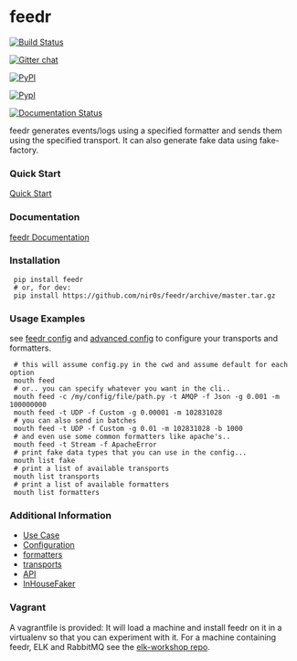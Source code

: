 feedr
=======

[![Build Status](https://travis-ci.org/nir0s/feedr.svg?branch=master)](https://travis-ci.org/nir0s/feedr)

[![Gitter chat](https://badges.gitter.im/nir0s/feedr.png)](https://gitter.im/nir0s/feedr)

[![PyPI](http://img.shields.io/pypi/dm/feedr.svg)](http://img.shields.io/pypi/dm/feedr.svg)

[![PypI](http://img.shields.io/pypi/v/feedr.svg)](http://img.shields.io/pypi/v/feedr.svg)

[![Documentation Status](https://readthedocs.org/projects/feedr/badge/?version=latest)](https://readthedocs.org/projects/feedr/?badge=latest)

feedr generates events/logs using a specified formatter and sends them using the specified transport.
It can also generate fake data using fake-factory.

### Quick Start
[Quick Start](http://feedr.readthedocs.org/en/latest/quick_start.html)

### Documentation
[feedr Documentation](http://feedr.readthedocs.org)

### Installation
```shell
 pip install feedr
 # or, for dev:
 pip install https://github.com/nir0s/feedr/archive/master.tar.gz
```

### Usage Examples
see [feedr config](http://feedr.readthedocs.org/en/latest/configuration.html) and [advanced config](http://feedr.readthedocs.org/en/latest/advanced_configuration.html)
to configure your transports and formatters.
```shell
 # this will assume config.py in the cwd and assume default for each option
 mouth feed
 # or.. you can specify whatever you want in the cli..
 mouth feed -c /my/config/file/path.py -t AMQP -f Json -g 0.001 -m 100000000
 mouth feed -t UDP -f Custom -g 0.00001 -m 102831028
 # you can also send in batches
 mouth feed -t UDP -f Custom -g 0.01 -m 102831028 -b 1000
 # and even use some common formatters like apache's..
 mouth feed -t Stream -f ApacheError
 # print fake data types that you can use in the config...
 mouth list fake
 # print a list of available transports
 mouth list transports
 # print a list of available formatters
 mouth list formatters
```

### Additional Information
- [Use Case](http://feedr.readthedocs.org/en/latest/case_study.html)
- [Configuration](http://feedr.readthedocs.org/en/latest/configuration.html)
- [formatters](http://feedr.readthedocs.org/en/latest/formatters.html)
- [transports](http://feedr.readthedocs.org/en/latest/transports.html)
- [API](http://feedr.readthedocs.org/en/latest/api.html)
- [InHouseFaker](http://feedr.readthedocs.org/en/latest/in_house_faker.html)

### Vagrant
A vagrantfile is provided: It will load a machine and install feedr on it in a virtualenv so that you can experiment with it.
For a machine containing feedr, ELK and RabbitMQ see the [elk-workshop repo](https://github.com/nir0s/elk-workshop).